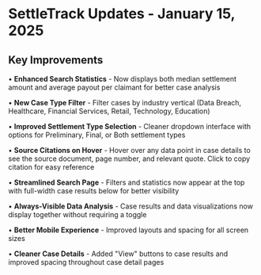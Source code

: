 # SettleTrack Updates - January 15, 2025

## Key Improvements

• **Enhanced Search Statistics** - Now displays both median settlement amount and average payout per claimant for better case analysis

• **New Case Type Filter** - Filter cases by industry vertical (Data Breach, Healthcare, Financial Services, Retail, Technology, Education)

• **Improved Settlement Type Selection** - Cleaner dropdown interface with options for Preliminary, Final, or Both settlement types

• **Source Citations on Hover** - Hover over any data point in case details to see the source document, page number, and relevant quote. Click to copy citation for easy reference

• **Streamlined Search Page** - Filters and statistics now appear at the top with full-width case results below for better visibility

• **Always-Visible Data Analysis** - Case results and data visualizations now display together without requiring a toggle

• **Better Mobile Experience** - Improved layouts and spacing for all screen sizes

• **Cleaner Case Details** - Added "View" buttons to case results and improved spacing throughout case detail pages
